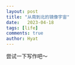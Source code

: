 ```yaml
---
layout: post
title: "从南到北的镜像宇宙"
date:   2023-04-18
tags: [life]
comments: true
author: Hyat
---
```

尝试一下写作吧～